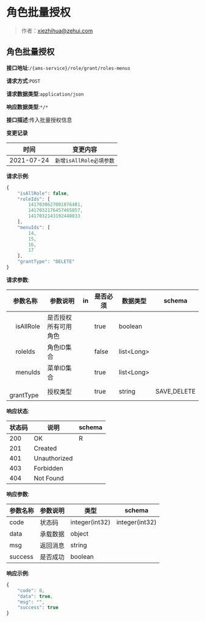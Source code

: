 # 角色批量授权

> 作者：xiezhihua@zehui.com

## 角色批量授权


**接口地址**:`/{ams-service}/role/grant/roles-menus`


**请求方式**:`POST`


**请求数据类型**:`application/json`


**响应数据类型**:`*/*`


**接口描述**:传入批量授权信息

**变更记录**

| 时间 | 变更内容 
| -------- | -------- | 
|2021-07-24|`新增isAllRole必填参数`|


**请求示例**:


```javascript
{
	"isAllRole": false,
    "roleIds": [
        1417030627001876481,
        1417032176457465857,
        1417032143192440833
    ],
    "menuIds": [
        14,
        15,
        16,
        17
    ],
    "grantType": "DELETE"
}
```

**请求参数**:


| 参数名称 | 参数说明 | in    | 是否必须 | 数据类型 | schema |
| -------- | -------- | ----- | -------- | -------- | ------ |
|&emsp;isAllRole|是否授权所有可用角色||true|boolean		||
|&emsp;roleIds|角色ID集合||false|list&lt;Long>		||
|&emsp;menuIds|菜单ID集合||true|list&lt;Long>		||
|&emsp;grantType|授权类型||true|string|SAVE,DELETE| 

**响应状态**:


| 状态码 | 说明 | schema |
| -------- | -------- | ----- | 
|200|OK|R|
|201|Created||
|401|Unauthorized||
|403|Forbidden||
|404|Not Found||


**响应参数**:


| 参数名称 | 参数说明 | 类型 | schema |
| -------- | -------- | ----- |----- | 
|code|状态码|integer(int32)|integer(int32)|
|data|承载数据|object||
|msg|返回消息|string||
|success|是否成功|boolean||


**响应示例**:
```javascript
{
	"code": 0,
	"data": true,
	"msg": "",
	"success": true
}
```